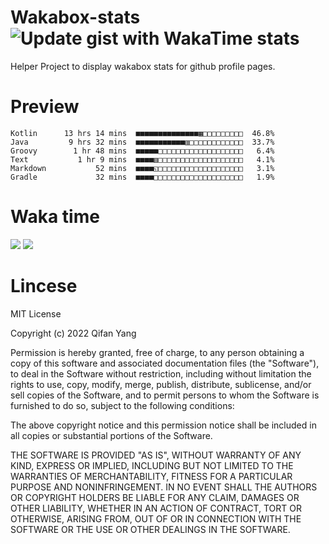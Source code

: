  # Wakabox-stats ![Update gist with WakaTime stats](https://github.com/underwindfall/wakabox-stats/workflows/Update%20gist%20with%20WakaTime%20stats/badge.svg)

  Helper Project to display wakabox stats for github profile pages. 
 # Preview 
  
  ```  
 Kotlin      13 hrs 14 mins  ■■■■■■■■■■■■■■▦□□□□□□□□□  46.8%
Java         9 hrs 32 mins  ■■■■■■■■■■■▥□□□□□□□□□□□□  33.7%
Groovy        1 hr 48 mins  ■■■■■□□□□□□□□□□□□□□□□□□□   6.4%
Text           1 hr 9 mins  ■■■■▥□□□□□□□□□□□□□□□□□□□   4.1%
Markdown           52 mins  ■■■■◱□□□□□□□□□□□□□□□□□□□   3.1%
Gradle             32 mins  ■■■■□□□□□□□□□□□□□□□□□□□□   1.9% 
 ``` 
  
 
 
  
  # Waka time 

  ![](https://wakatime.com/share/@underwindfall/04fb31b6-0c1f-434d-b3a5-ac5e62f5364c.svg)
  ![](https://wakatime.com/share/@underwindfall/3d98f640-5c0f-4faf-b8df-1c48dec045b2.svg)
  
  # Lincese 

  MIT License

  Copyright (c) 2022 Qifan Yang
  
  Permission is hereby granted, free of charge, to any person obtaining a copy
  of this software and associated documentation files (the "Software"), to deal
  in the Software without restriction, including without limitation the rights
  to use, copy, modify, merge, publish, distribute, sublicense, and/or sell
  copies of the Software, and to permit persons to whom the Software is
  furnished to do so, subject to the following conditions:
  
  The above copyright notice and this permission notice shall be included in all
  copies or substantial portions of the Software.
  
  THE SOFTWARE IS PROVIDED "AS IS", WITHOUT WARRANTY OF ANY KIND, EXPRESS OR
  IMPLIED, INCLUDING BUT NOT LIMITED TO THE WARRANTIES OF MERCHANTABILITY,
  FITNESS FOR A PARTICULAR PURPOSE AND NONINFRINGEMENT. IN NO EVENT SHALL THE
  AUTHORS OR COPYRIGHT HOLDERS BE LIABLE FOR ANY CLAIM, DAMAGES OR OTHER
  LIABILITY, WHETHER IN AN ACTION OF CONTRACT, TORT OR OTHERWISE, ARISING FROM,
  OUT OF OR IN CONNECTION WITH THE SOFTWARE OR THE USE OR OTHER DEALINGS IN THE
  SOFTWARE.
